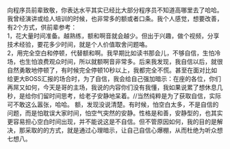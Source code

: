 向程序员前辈致敬，你表达水平其实已经比大部分程序员不知道高哪里去了哈哈。  
我曾经演讲或给人培训的时候，也非常多的额或者口条。我个人感觉，想要改善，有2个方式，供前辈参考：  
1，花大量时间准备。越熟练，额和啊音就会越少。但出于兴趣，做个视频，分享技术经验，要花多少时间，就是个人价值取舍问题咯。  
2，用完全空白和停顿，代替额和啊。我早期比如读书那会儿，不够自信，生怕冷场，也生怕浪费观众时间，所以就额啊音非常多。后来我发现，我自信以后，就很自然勇敢地停顿了，有时候完全停顿10秒以上，我都完全不慌。甚至在面对比如给更大BOSS汇报的场合时，为了自信，我会给自己强加暗示：在座的各位，你们再屌又如何，今天是哥的主场，我说的内容你们没有我懂，我如果说累了想休息几秒，是给你们留时间思考，给老子安静地呆着。//当然纯粹是为了获取自信，实际可不敢这么嚣张，哈哈。
额，发现没说清楚。有时候，怕空白太多，不是自信的问题，而是怕耽误大家时间，怕空气突然的安静。性格是和善，安静型的，也其实更容易担心空白时间出现，并不能说这是不自信。但不管原因如何，我的目的是解决，那采取的的方式，就是通过心理暗示，让自己自信心爆棚，从而杜绝为听众想七想八。
